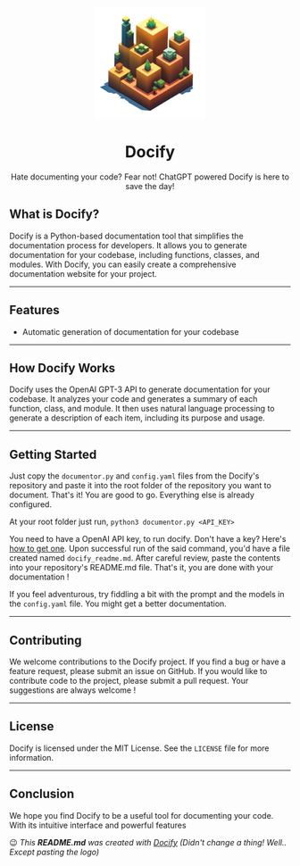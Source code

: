 <div align="center">
<img width="200px" src="https://raw.githubusercontent.com/iamadhee/docify/main/assets/logo.png">
<h1>Docify</h1></div>

<div align="center">
Hate documenting your code? Fear not! ChatGPT powered Docify is here to save the day!
</div>

## What is Docify?

Docify is a Python-based documentation tool that simplifies the documentation process for developers. It allows you to generate documentation for your codebase, including functions, classes, and modules. With Docify, you can easily create a comprehensive documentation website for your project. 

----

## Features

- Automatic generation of documentation for your codebase

----

## How Docify Works

Docify uses the OpenAI GPT-3 API to generate documentation for your codebase. It analyzes your code and generates a summary of each function, class, and module. It then uses natural language processing to generate a description of each item, including its purpose and usage. 

---

## Getting Started
Just copy the `documentor.py` and `config.yaml` files from the Docify's repository and paste it into the root folder of the repository you want to document. That's it! You are good to go. Everything else is already configured. 

At your root folder just run, ```python3 documentor.py <API_KEY>```

You need to have a OpenAI API key, to run docify. Don't have a key? Here's [how to get one](https://www.howtogeek.com/885918/how-to-get-an-openai-api-key/). Upon successful run of the said command, you'd have a file created named `docify_readme.md`. After careful review, paste the contents into your repository's README.md file. That's it, you are done with your documentation !

If you feel adventurous, try fiddling a bit with the prompt and the models in the `config.yaml` file. You might get a better documentation.

----

## Contributing

We welcome contributions to the Docify project. If you find a bug or have a feature request, please submit an issue on GitHub. If you would like to contribute code to the project, please submit a pull request. Your suggestions are always welcome !

----

## License

Docify is licensed under the MIT License. See the `LICENSE` file for more information.

----

## Conclusion

We hope you find Docify to be a useful tool for documenting your code. With its intuitive interface and powerful features

:wink: _This **README.md** was created with [Docify](https://github.com/iamadhee/docify) (Didn't change a thing! Well.. Except pasting the logo)_
